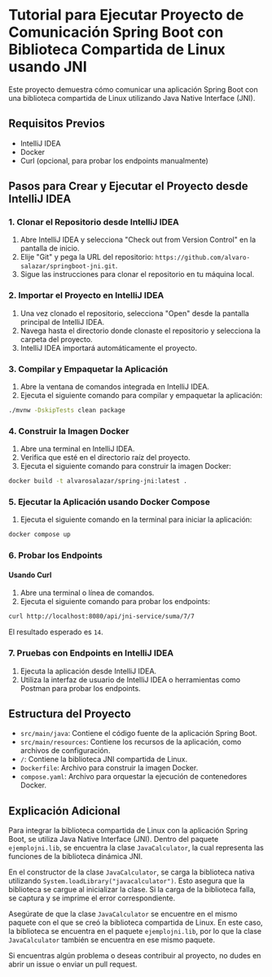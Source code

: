 # Tutorial para Ejecutar Proyecto de Comunicación Spring Boot con Biblioteca Compartida de Linux usando JNI

Este proyecto demuestra cómo comunicar una aplicación Spring Boot con una biblioteca compartida de Linux utilizando Java Native Interface (JNI).

## Requisitos Previos

- IntelliJ IDEA
- Docker
- Curl (opcional, para probar los endpoints manualmente)

## Pasos para Crear y Ejecutar el Proyecto desde IntelliJ IDEA

### 1. Clonar el Repositorio desde IntelliJ IDEA

1. Abre IntelliJ IDEA y selecciona "Check out from Version Control" en la pantalla de inicio.
2. Elije "Git" y pega la URL del repositorio: `https://github.com/alvaro-salazar/springboot-jni.git`.
3. Sigue las instrucciones para clonar el repositorio en tu máquina local.

### 2. Importar el Proyecto en IntelliJ IDEA

1. Una vez clonado el repositorio, selecciona "Open" desde la pantalla principal de IntelliJ IDEA.
2. Navega hasta el directorio donde clonaste el repositorio y selecciona la carpeta del proyecto.
3. IntelliJ IDEA importará automáticamente el proyecto.

### 3. Compilar y Empaquetar la Aplicación

1. Abre la ventana de comandos integrada en IntelliJ IDEA.
2. Ejecuta el siguiente comando para compilar y empaquetar la aplicación:

```bash
./mvnw -DskipTests clean package
```

### 4. Construir la Imagen Docker

1. Abre una terminal en IntelliJ IDEA.
2. Verifica que esté en el directorio raíz del proyecto.
3. Ejecuta el siguiente comando para construir la imagen Docker:

```bash
docker build -t alvarosalazar/spring-jni:latest .
```

### 5. Ejecutar la Aplicación usando Docker Compose

1. Ejecuta el siguiente comando en la terminal para iniciar la aplicación:

```bash
docker compose up
```

### 6. Probar los Endpoints

#### Usando Curl

1. Abre una terminal o línea de comandos.
2. Ejecuta el siguiente comando para probar los endpoints:

```bash
curl http://localhost:8080/api/jni-service/suma/7/7
```

El resultado esperado es `14`.

### 7. Pruebas con Endpoints en IntelliJ IDEA

1. Ejecuta la aplicación desde IntelliJ IDEA.
2. Utiliza la interfaz de usuario de IntelliJ IDEA o herramientas como Postman para probar los endpoints.

## Estructura del Proyecto

- `src/main/java`: Contiene el código fuente de la aplicación Spring Boot.
- `src/main/resources`: Contiene los recursos de la aplicación, como archivos de configuración.
- `/`: Contiene la biblioteca JNI compartida de Linux.
- `Dockerfile`: Archivo para construir la imagen Docker.
- `compose.yaml`: Archivo para orquestar la ejecución de contenedores Docker.

## Explicación Adicional

Para integrar la biblioteca compartida de Linux con la aplicación Spring Boot, se utiliza Java Native Interface (JNI). Dentro del paquete `ejemplojni.lib`, se encuentra la clase `JavaCalculator`, la cual representa las funciones de la biblioteca dinámica JNI.

En el constructor de la clase `JavaCalculator`, se carga la biblioteca nativa utilizando `System.loadLibrary("javacalculator")`. Esto asegura que la biblioteca se cargue al inicializar la clase. Si la carga de la biblioteca falla, se captura y se imprime el error correspondiente.

Asegúrate de que la clase `JavaCalculator` se encuentre en el mismo paquete con el que se creó la biblioteca compartida de Linux. En este caso, la biblioteca se encuentra en el paquete `ejemplojni.lib`, por lo que la clase `JavaCalculator` también se encuentra en ese mismo paquete.

Si encuentras algún problema o deseas contribuir al proyecto, no dudes en abrir un issue o enviar un pull request.